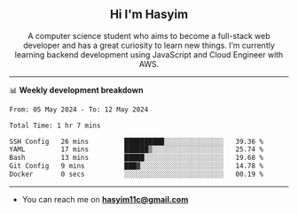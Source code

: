 <h2 align="center">Hi I'm Hasyim</h2>

<p align="center">A computer science student who aims to become a full-stack web developer and has a great curiosity to learn new things. I’m currently learning backend development using JavaScript and Cloud Engineer with AWS.</p>

---

📊 **Weekly development breakdown**

<!--START_SECTION:waka-->

```txt
From: 05 May 2024 - To: 12 May 2024

Total Time: 1 hr 7 mins

SSH Config   26 mins         ██████████░░░░░░░░░░░░░░░   39.36 %
YAML         17 mins         ██████▒░░░░░░░░░░░░░░░░░░   25.74 %
Bash         13 mins         █████░░░░░░░░░░░░░░░░░░░░   19.68 %
Git Config   9 mins          ███▓░░░░░░░░░░░░░░░░░░░░░   14.78 %
Docker       0 secs          ░░░░░░░░░░░░░░░░░░░░░░░░░   00.19 %
```

<!--END_SECTION:waka-->

---

- You can reach me on **hasyim11c@gmail.com**
